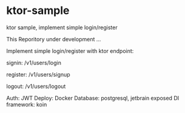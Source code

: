 # ktor-sample
ktor sample, implement simple login/register

This Reporitory under development ...

Implement simple login/register with ktor
endpoint:

signin: /v1/users/login

register: /v1/users/signup

logout: /v1/users/logout

Auth: JWT
Deploy: Docker
Database: postgresql, jetbrain exposed
DI framework: koin

